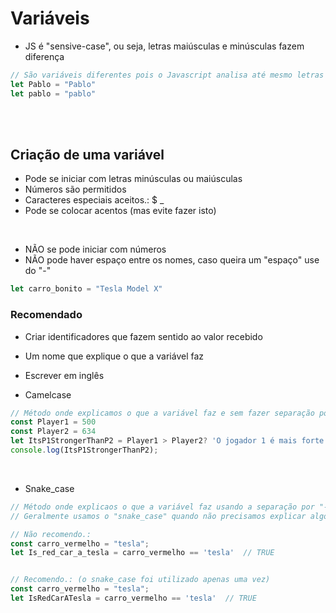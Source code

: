 # Variáveis

- JS é "sensive-case", ou seja, letras maiúsculas e minúsculas fazem diferença
```js
// São variáveis diferentes pois o Javascript analisa até mesmo letras minúsculas e maiúsculas nos identificadores.
let Pablo = "Pablo"
let pablo = "pablo" 
```

</br>
</br>


## Criação de uma variável 
* Pode se iniciar com letras minúsculas ou maiúsculas
* Números são permitidos
* Caracteres especiais aceitos.: $  _ 
* Pode se colocar acentos (mas evite fazer isto)

</br>

* NÃO se pode iniciar com números 
* NÃO pode haver espaço entre os nomes, caso queira um "espaço" use do "-"
```js
let carro_bonito = "Tesla Model X"
``` 

### Recomendado 
* Criar identificadores que fazem sentido ao valor recebido
* Um nome que explique o que a variável faz
* Escrever em inglês

* Camelcase
```js
// Método onde explicamos o que a variável faz e sem fazer separação por "-" entre as palavras
const Player1 = 500
const Player2 = 634  
let ItsP1StrongerThanP2 = Player1 > Player2? 'O jogador 1 é mais forte do que o jogador 2' : 'O jogador 1 não é mais forte que o jogador 2'
console.log(ItsP1StrongerThanP2);
```

</br>

* Snake_case
```js
// Método onde explicaos o que a variável faz usando a separação por "-"
// Geralmente usamos o "snake_case" quando não precisamos explicar algo, apenas separar palavras

// Não recomendo.:
const carro_vermelho = "tesla";
let Is_red_car_a_tesla = carro_vermelho == 'tesla'  // TRUE


// Recomendo.: (o snake_case foi utilizado apenas uma vez)
const carro_vermelho = "tesla";
let IsRedCarATesla = carro_vermelho == 'tesla'  // TRUE
```



